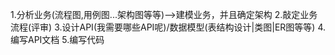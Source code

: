 1.分析业务(流程图,用例图...架构图等等)-->建模业务，并且确定架构 2.敲定业务流程(评审)
3.设计API(我需要哪些API呢)/数据模型(表结构设计|类图|ER图等等)
4.编写API文档 5.编写代码